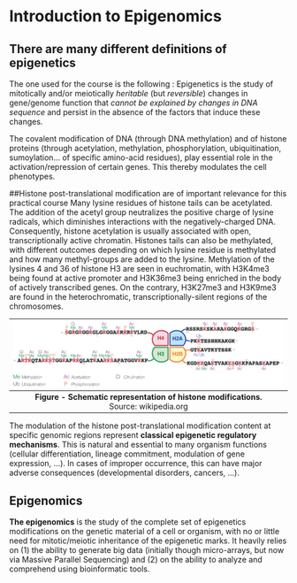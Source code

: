 # Introduction to Epigenomics

## There are many different definitions of epigenetics
The one used for the course is the following : Epigenetics is the study of mitotically and/or meiotically _heritable_ (but _reversible_) changes in gene/genome function that _cannot be explained by changes in DNA sequence_ and persist in the absence of the factors that induce these changes.

The covalent modification of DNA (through DNA methylation) and of histone proteins (through acetylation, methylation, phosphorylation, ubiquitination, sumoylation… of specific amino-acid residues), play essential role in the activation/repression of certain genes. This thereby modulates the cell phenotypes.

##Histone post-translational modification are of important relevance for this practical course
Many lysine residues of histone tails can be acetylated. The addition of the acetyl group neutralizes the positive charge of lysine radicals, which diminishes interactions with the negatively-charged DNA. Consequently, histone acetylation is usually associated with open, transcriptionally active chromatin. 
Histones tails can also be methylated, with different outcomes depending on which lysine residue is methylated and how many methyl-groups are added to the lysine.  Methylation of the lysines 4 and 36 of histone H3 are seen in euchromatin, with H3K4me3 being found at active promoter and H3K36me3 being enriched in the body of actively transcribed genes. On the contrary, H3K27me3 and H3K9me3 are found in the heterochromatic, transcriptionally-silent regions of the chromosomes.



| ![Histone post-translational modifications](Pictures/Histone_modifications.png) |
|:--:|
|<b>Figure -  Schematic representation of histone modifications.</b> <BR> Source: wikipedia.org|



The modulation of the histone post-translational modification content at specific genomic regions represent **classical epigenetic regulatory mechanisms**. This is natural and essential to many organism functions (cellular differentiation, lineage commitment, modulation of gene expression, ...). In cases of improper occurrence, this can have major adverse consequences (developmental disorders, cancers, ...).



## Epigenomics

**The epigenomics** is the study of the complete set of epigenetics modifications on the genetic material of a cell or organism, with no or little need for mitotic/meiotic inheritance of the epigenetic marks. It heavily relies on (1) the ability to generate big data (initially though micro-arrays, but now via Massive Parallel Sequencing) and (2) on the ability to analyze and comprehend using bioinformatic tools.




